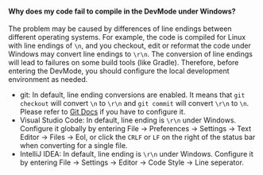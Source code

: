 #### Why does my code fail to compile in the DevMode under Windows?

The problem may be caused by differences of line endings between different operating systems. For example, the code is compiled for Linux with line endings of `\n`, and you checkout, edit or reformat the code under Windows may convert line endings to `\r\n`. The conversion of line endings will lead to failures on some build tools (like Gradle). Therefore, before entering the DevMode, you should configure the local development environment as needed.

- git: In default, line ending conversions are enabled. It means that `git checkout` will convert `\n` to `\r\n` and `git commit` will convert `\r\n` to `\n`. Please refer to [Git Docs](https://git-scm.com/book/en/v2/Customizing-Git-Git-Configuration#_core_autocrlf) if you have to configure it.
- Visual Studio Code: In default, line ending is `\r\n` under Windows. Configure it globally by entering File -> Preferences -> Settings -> Text Editor -> Files -> Eol, or click the `CRLF` or `LF` on the right of the status bar when converting for a single file.
- IntelliJ IDEA: In default, line ending is `\r\n` under Windows. Configure it by entering File -> Settings -> Editor -> Code Style -> Line seperator.